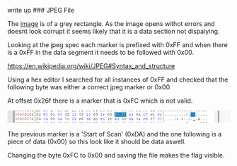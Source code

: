 write up ### JPEG File

The [image](tktk-892009a0993d079214efa167cda2e7afc85e6b9cb38588cba9dab23eb6eb3d46)  is of a grey rectangle.  As the image opens withot errors and doesnt look corrupt it seems likely that it is a data section not dispalying.

Looking at the jpeg spec each marker is prefixed with 0xFF and when there is a 0xFF in the data segment it needs to be followed with 0x00.

https://en.wikipedia.org/wiki/JPEG#Syntax_and_structure

Using a hex editor I searched for all instances of 0xFF and checked that the following byte was either a correct jpeg marker or 0x00.

At offset 0x26f there is a marker that is 0xFC which is not valid.

![screenshot](screenshot.png)

The previous marker is a 'Start of Scan' (0xDA) and the one following is a piece of data (0x00) so this look like it should be data aswell.

Changing the byte 0xFC to 0x00 and saving the file makes the flag visible.


